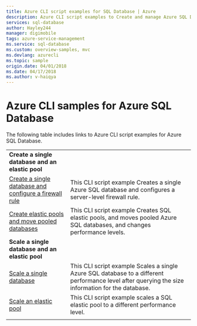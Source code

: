 ```yaml
---
title: Azure CLI script examples for SQL Database | Azure
description: Azure CLI script examples to Create and manage Azure SQL Database servers, elastic pools, databases, and firewalls. 
services: sql-database
author: Hayley244
manager: digimobile
tags: azure-service-management
ms.service: sql-database
ms.custom: overview-samples, mvc
ms.devlang: azurecli
ms.topic: sample
origin.date: 04/01/2018
ms.date: 04/17/2018
ms.author: v-haiqya
---
```


# Azure CLI samples for Azure SQL Database

The following table includes links to Azure CLI script examples for Azure SQL Database.

| |  |
|---|---|
|**Create a single database and an elastic pool**||
| [Create a single database and configure a firewall rule](scripts/sql-database-create-and-configure-database-cli.md) | This CLI script example Creates a single Azure SQL database and configures a server-level firewall rule. |
| [Create elastic pools and move pooled databases](scripts/sql-database-move-database-between-pools-cli.md) | This CLI script example Creates SQL elastic pools, and moves pooled Azure SQL databases, and changes performance levels.|
|**Scale a single database and an elastic pool**||
| [Scale a single database](scripts/sql-database-monitor-and-scale-database-cli.md) | This CLI script example Scales a single Azure SQL database to a different performance level after querying the size information for the database. |
| [Scale an elastic pool](scripts/sql-database-scale-pool-cli.md?toc=%2fcli%2fazure%2ftoc.json) | This CLI script example scales a SQL elastic pool to a different performance level.  |
|||

<!--Update_Description: wording update-->